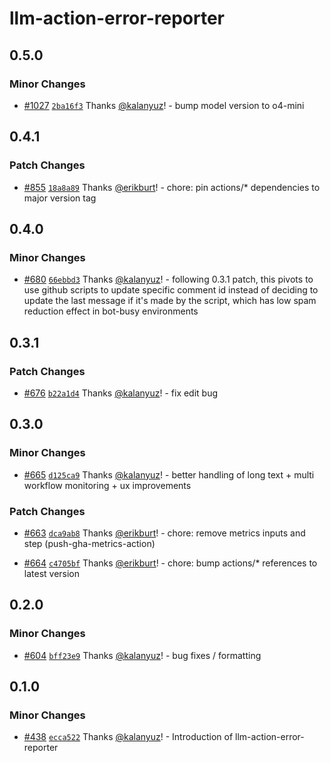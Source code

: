 # llm-action-error-reporter

## 0.5.0

### Minor Changes

- [#1027](https://github.com/smartcontractkit/.github/pull/1027)
  [`2ba16f3`](https://github.com/smartcontractkit/.github/commit/2ba16f39ae332105da20468e8855685ae2483a1e)
  Thanks [@kalanyuz](https://github.com/kalanyuz)! - bump model version to
  o4-mini

## 0.4.1

### Patch Changes

- [#855](https://github.com/smartcontractkit/.github/pull/855)
  [`18a8a89`](https://github.com/smartcontractkit/.github/commit/18a8a89b23006355003b705d55acaf329c384d94)
  Thanks [@erikburt](https://github.com/erikburt)! - chore: pin actions/\*
  dependencies to major version tag

## 0.4.0

### Minor Changes

- [#680](https://github.com/smartcontractkit/.github/pull/680)
  [`66ebbd3`](https://github.com/smartcontractkit/.github/commit/66ebbd39f99adf328699cb7d8efe8c765080f85b)
  Thanks [@kalanyuz](https://github.com/kalanyuz)! - following 0.3.1 patch, this
  pivots to use github scripts to update specific comment id instead of deciding
  to update the last message if it's made by the script, which has low spam
  reduction effect in bot-busy environments

## 0.3.1

### Patch Changes

- [#676](https://github.com/smartcontractkit/.github/pull/676)
  [`b22a1d4`](https://github.com/smartcontractkit/.github/commit/b22a1d477e7353b69f0be85cb5b3a95c7b05e8f7)
  Thanks [@kalanyuz](https://github.com/kalanyuz)! - fix edit bug

## 0.3.0

### Minor Changes

- [#665](https://github.com/smartcontractkit/.github/pull/665)
  [`d125ca9`](https://github.com/smartcontractkit/.github/commit/d125ca9fe5e3b410de7c6db4a4ce3ed7a0728cd6)
  Thanks [@kalanyuz](https://github.com/kalanyuz)! - better handling of long
  text + multi workflow monitoring + ux improvements

### Patch Changes

- [#663](https://github.com/smartcontractkit/.github/pull/663)
  [`dca9ab8`](https://github.com/smartcontractkit/.github/commit/dca9ab89d734e82738b8aa52bd25d09b205ec6ee)
  Thanks [@erikburt](https://github.com/erikburt)! - chore: remove metrics
  inputs and step (push-gha-metrics-action)

- [#664](https://github.com/smartcontractkit/.github/pull/664)
  [`c4705bf`](https://github.com/smartcontractkit/.github/commit/c4705bfdbf6c8e57c080d82a3c4f013aa96a2dfb)
  Thanks [@erikburt](https://github.com/erikburt)! - chore: bump actions/\*
  references to latest version

## 0.2.0

### Minor Changes

- [#604](https://github.com/smartcontractkit/.github/pull/604)
  [`bff23e9`](https://github.com/smartcontractkit/.github/commit/bff23e98280a3f60233e7ab2d5675a006843732c)
  Thanks [@kalanyuz](https://github.com/kalanyuz)! - bug fixes / formatting

## 0.1.0

### Minor Changes

- [#438](https://github.com/smartcontractkit/.github/pull/438)
  [`ecca522`](https://github.com/smartcontractkit/.github/commit/ecca5228cc63218e70657c693178be977b2878e8)
  Thanks [@kalanyuz](https://github.com/kalanyuz)! - Introduction of
  llm-action-error-reporter

